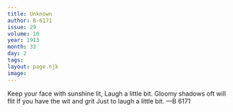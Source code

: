 ```yaml
---
title: Unknown
author: B-6171
issue: 29
volume: 10
year: 1913
month: 33
day: 2
tags:
layout: page.njk
image:
---
```

Keep your face with sunshine lit,    Laugh a little bit.    Gloomy shadows oft will flit    If you have the wit and grit    Just to laugh a little bit. —B 6171




